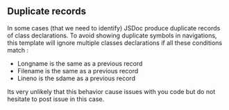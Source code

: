 ## Duplicate records

In some cases (that we need to identify) JSDoc produce duplicate records of class declarations. To avoid showing duplicate symbols in navigations, this template will ignore multiple classes declarations if all these conditions match :

 * Longname is the same as a previous record
 * Filename is the same as a previous record
 * Lineno is the sdame as a previous record

Its very unlikely that this behavior cause issues with you code but do not hesitate to post issue in this case.
